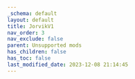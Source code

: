 ```yaml
---
_schema: default
layout: default
title: JorvikV1
nav_order: 3
nav_exclude: false
parent: Unsupported mods
has_children: false
has_toc: false
last_modified_date: 2023-12-08 21:14:45
---
```

